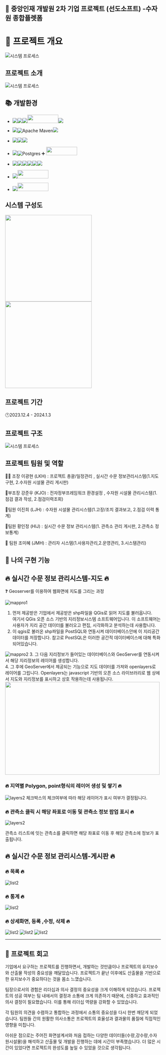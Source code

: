 ## 📣 중앙인재 개발원 2차  기업 프로젝트 (선도소프트) -수자원 종합플렛폼

# 📖 프로젝트 개요
![시스템 프로세스](readme_image/main.PNG)
##  프로젝트 소개 
![시스템 프로세스](readme_image/a.PNG)

## 📚 개발환경

- <img src="https://img.shields.io/badge/Framework-%23121011?style=for-the-badge"><img src="https://img.shields.io/badge/springboot-6DB33F?style=for-the-badge&logo=springboot&logoColor=white"><img src="https://img.shields.io/badge/2.7.0-515151?style=for-the-badge"><img src="readme_image/egovframe.PNG" width="100px" height="27px"><img src="https://img.shields.io/badge/4.1-515151?style=for-the-badge">
- <img src="https://img.shields.io/badge/Build-%23121011?style=for-the-badge">![Apache Maven](https://img.shields.io/badge/Apache%20Maven-C71A36?style=for-the-badge&logo=Apache%20Maven&logoColor=white)<img src="https://img.shields.io/badge/4.0-515151?style=for-the-badge">
- <img src="https://img.shields.io/badge/Language-%23121011?style=for-the-badge"><img src="https://img.shields.io/badge/java-%23ED8B00?style=for-the-badge&logo=openjdk&logoColor=white"><img src="https://img.shields.io/badge/11-515151?style=for-the-badge">
- <img src="https://img.shields.io/badge/DATABASE-%23121011?style=for-the-badge">![Postgres](https://img.shields.io/badge/postgres-%23316192.svg?style=for-the-badge&logo=postgresql&logoColor=white) ➕ <img src="readme_image/postgis.PNG" width="100px" height="27px">
- <img src="https://img.shields.io/badge/front-%23121011?style=for-the-badge"><img src="https://img.shields.io/badge/html5-%23E34F26.svg?style=for-the-badge&logo=html5&logoColor=white"><img src="https://img.shields.io/badge/css-%231572B6.svg?style=for-the-badge&logo=css3&logoColor=white"><img src="https://img.shields.io/badge/javascript-%23323330.svg?style=for-the-badge&logo=javascript&logoColor=%23F7DF1E"><img src="https://img.shields.io/badge/jquery-%230769AD.svg?style=for-the-badge&logo=jquery&logoColor=white"><img src="https://img.shields.io/badge/bootstrap-%238511FA.svg?style=for-the-badge&logo=bootstrap&logoColor=white">

- <img src="https://img.shields.io/badge/Library-%23121011?style=for-the-badge"><img src="readme_image/openlayers.PNG" width="100px" height="27px">
- <img src="https://img.shields.io/badge/software-%23121011?style=for-the-badge"><img src="readme_image/geoserver.PNG" width="100px" height="27px">



## 시스템 구성도

<img src="readme_image/sw.PNG" width="280px">
<img src="readme_image/gis.PNG" width="280px" >

##  프로젝트 기간
 🕛2023.12.4 - 2024.1.3




## 프로젝트 구조
![시스템 프로세스](readme_image/systemprocess.PNG)


## 프로젝트 팀원 및 역할
👑🧑 조장 이광현 (LKH) : 프로젝트 총괄/일정관리 , 실시간 수문 정보관리시스템(1.지도구현, 
2.수자원 시설물 관리 게시판)

🧑부조장 강준우 (KJO) : 전자정부프레임워크 환경설정 , 수자원 시설물 관리시스템(1.점검 결과 작성, 2.점검이력조회)

👩팀원 이진희 (LJH) : 수자원 시설물 관리시스템(1.고장/조치 결과보고, 2.점검 이력 통계)


👩팀원 황인정 (HIJ) : 실시간 수문 정보 관리시스템(1. 관측소 관리 게시판, 2.관측소 정보통계)


👩 팀원 조미혜 (JMH) : 관리자 시스템(1.사용자관리,2.운영관리, 3.시스템관리)

## 🔭 나의 구현 기능

## 🔥 실시간 수문 정보 관리시스템-지도  🔥  

:question: Geoserver를 이용하여 웹화면에 지도를 그리는 과정

![mappro1](readme_image/mappro1.PNG)
1. 먼저 제공받은 기업에서 제공받은 shp파일을 QGis로 읽어 지도를 불러옵니다.  
여기서 QGis 오픈 소스 기반의 지리정보시스템 소프트웨어입니다. 이 소프트웨어는 사용자가 지리 공간 데이터를 불러오고 편집, 시각화하고 분석하는데 사용합니다.  
2. 이 qgis로 불러온 shp파일을 PostSQL와 연동시켜 데이터베이스안에 이 지리공간 데이터를 저장합니다. 참고로 PostSQL은 이러한 공간적 데이터베이스에 대해 특화되어있습니다.

![mappro2](readme_image/mappro2.PNG)
3. 그 다음 지리정보가 들어있는 데이터베이스와 GeoServer를 연동시켜서 해당 지리정보의 레이어를 생성합니다.   
4. 그 후에 GeoServer에서 제공되는 기능으로 지도 데이터를 가져와 openlayers로 레이어를 그립니다. 
Openlayers는 javascript 기반의 오픈 소스 라이브러리로 웹 상에서 지도와 지리정보를 표시하고 상호 작용하는데 사용됩니다.
<img src="readme_image/layers1.PNG" width="500px" height="300px">


### 🔥 지역별 Polygon, point형식의 레이어 생성 및 쌓기 🔥  
![layers2](readme_image/layers2.PNG)
체크박스의 체크여부에 따라 해당 레이어가 표시 여부가 결정됩니다.


### 🔥 관측소 클릭 시 해당 좌표로 이동 및 관측소 정보 팝업 표시 🔥 
![layers2](readme_image/layers3.PNG)

관측소 리스트에 잇는 관측소를 클릭하면 해당 좌표로 이동 후 해당 관측소에 정보가 표출됩니다.


## 🔥 실시간 수문 정보 관리시스템-게시판 🔥  

### 🔥 목록 🔥  
![list2](readme_image/list1.PNG)

### 🔥 통계 🔥  
![list2](readme_image/list2.PNG)


### 🔥 상세화면, 등록 ,수정, 삭제 🔥  
![list2](readme_image/list3.PNG)
![list2](readme_image/list5.PNG)
![list2](readme_image/list4.PNG)


 
 

---
## 📌 프로젝트 회고 

기업에서 요구하는 프로젝트를 진행하면서, 개발하는 것만큼이나 프로젝트의 유지보수와 산출물 작성의 중요성을 깨달았습니다. 프로젝트가 끝난 이후에도 산출물을 기반으로 한 유지보수가 중요하다는 것을 몸소 느꼈습니다. 

팀장으로서의 경험은 리더십과 의사 결정의 중요성을 크게 이해하게 되었습니다. 프로젝트의 성공 여부는 팀 내에서의 결정과 소통에 크게 의존하기 때문에, 신중하고 효과적인 의사 결정이 필요했습니다. 이를 통해 리더십 역량을 강화할 수 있었습니다.

각 팀원의 의견을 수렴하고 통합하는 과정에서 소통의 중요성을 다시 한번 깨닫게 되었습니다. 팀원들 간의 원활한 의사소통은 프로젝트의 효율성과 결과물의 품질에 직접적인 영향을 미칩니다.

아쉬운 점으로는 주어진 화면설계서와 처음 접하는 다양한 데이터들(수량,강수량,수자원시설물)을 해석하고 산출물 및 개발을 진행하는 데에 시간이 부족했습니다. 더 많은 시간이 있었다면 프로젝트의 완성도를 높일 수 있었을 것으로 생각됩니다.



  
  








